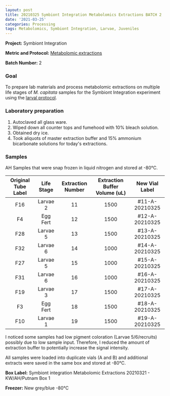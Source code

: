 ```yaml
---
layout: post
title: 20210325 Symbiont Integration Metabolomics Extractions BATCH 2
date: '2021-03-25'
categories: Processing
tags: Metabolomics, Symbiont Integration, Larvae, Juveniles
---
```


**Project:** Symbiont Integration

**Metric and Protocol:** [Metabolomic extractions](https://kevinhwong1.github.io/KevinHWong_Notebook/Metabolomics-P-astreoides-sample-prep/)

**Batch Number:** 2

### Goal
To prepare lab materials and process metabolomic extractions on multiple life stages of *M. capitata* samples for the Symbiont Integration experiment using the [larval protocol](https://kevinhwong1.github.io/KevinHWong_Notebook/Metabolomics-P-astreoides-sample-prep/).

### Laboratory preparation

1. Autoclaved all glass ware.
2. Wiped down all counter tops and fumehood with 10% bleach solution.
3. Obtained dry ice.
4. Took aliquots of master extraction buffer and 15% ammonium bicarbonate solutions for today's extractions.

### Samples

AH Samples that were snap frozen in liquid nitrogen and stored at -80&deg;C.

| Original Tube Label | Life Stage | Extraction Number | Extraction Buffer Volume (uL) | New Vial Label |
|:-------------------:|:----------:|:-----------------:|:-----------------------------:|:--------------:|
|         F16         |  Larvae 2  |         11        |              1500             | #11-A-20210325 |
|          F4         |  Egg Fert  |         12        |              1500             | #12-A-20210325 |
|         F28         |  Larvae 5  |         13        |              1500             | #13-A-20210325 |
|         F32         |  Larvae 6  |         14        |              1000             | #14-A-20210325 |
|         F27         |  Larvae 5  |         15        |              1000             | #15-A-20210325 |
|         F31         |  Larvae 6  |         16        |              1000             | #16-A-20210325 |
|         F19         |  Larvae 3  |         17        |              1500             | #17-A-20210325 |
|          F3         |  Egg Fert  |         18        |              1500             | #18-A-20210325 |
|         F10         |  Larvae 1  |         19        |              1500             | #19-A-20210325 |

I noticed some samples had low pigment coloration (Larvae 5/6/recruits) possibly due to low sample input. Therefore, I reduced the amount of extraction buffer to potentially increase the signal intensity.

All samples were loaded into duplicate vials (A and B) and additional extracts were saved in the same box and stored at -80&deg;C.

**Box Label:** Symbiont integration Metabolomic Extractions 20210321 - KW/AH/Putnam Box 1

**Freezer:** New grey/blue -80&deg;C
